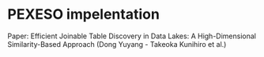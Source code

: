 # PEXESO impelentation
Paper: Efficient Joinable Table Discovery in Data Lakes: A High-Dimensional Similarity-Based Approach  (Dong Yuyang - Takeoka Kunihiro et al.)